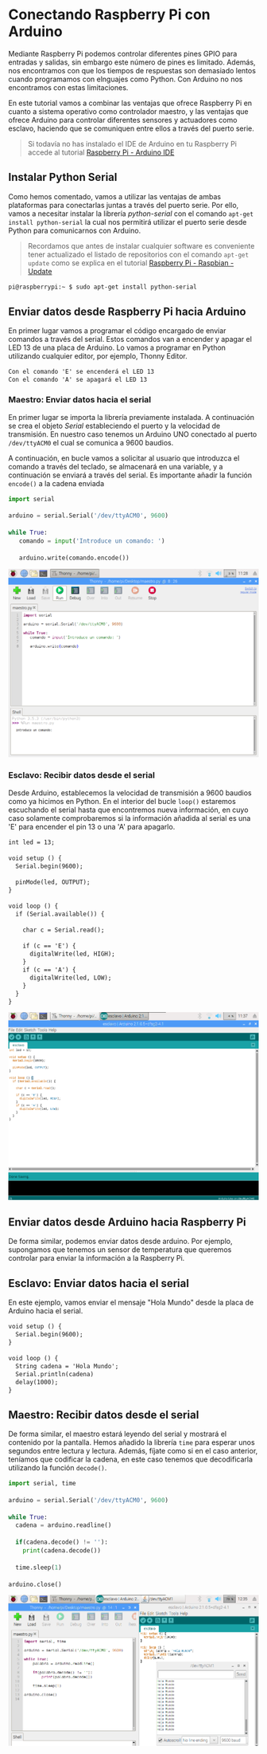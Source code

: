 # Conectando Raspberry Pi con Arduino

Mediante Raspberry Pi podemos controlar diferentes pines GPIO para entradas y salidas, sin embargo este número de pines es limitado. Además, nos encontramos con que los tiempos de respuestas son demasiado lentos cuando programamos con elnguajes como Python. Con Arduino no nos encontramos con estas limitaciones.

En este tutorial vamos a combinar las ventajas que ofrece Raspberry Pi en cuanto a sistema operativo como controlador maestro, y las ventajas que ofrece Arduino para controlar diferentes sensores y actuadores como esclavo, haciendo que se comuniquen entre ellos a través del puerto serie.

> Si todavía no has instalado el IDE de Arduino en tu Raspberry Pi accede al tutorial [Raspberry Pi - Arduino IDE](raspberry_pi-arduino_ide)

## Instalar Python Serial

Como hemos comentado, vamos a utilizar las ventajas de ambas plataformas para conectarlas juntas a través del puerto serie. Por ello, vamos a necesitar instalar la librería *python-serial* con el comando `apt-get install python-serial` la cual nos permitirá utilizar el puerto serie desde Python para comunicarnos con Arduino. 

> Recordamos que antes de instalar cualquier software es conveniente tener actualizado el listado de repositorios con el comando `apt-get update` como se explica en el tutorial [Raspberry Pi - Raspbian - Update](raspberry_pi-raspbian-update)

```sh
pi@raspberrypi:~ $ sudo apt-get install python-serial
```

## Enviar datos desde Raspberry Pi hacia Arduino

En primer lugar vamos a programar el código encargado de enviar comandos a través del serial. Estos comandos van a encender y apagar el LED 13 de una placa de Arduino. Lo vamos a programar en Python utilizando cualquier editor, por ejemplo, Thonny Editor.

```
Con el comando 'E' se encenderá el LED 13
Con el comando 'A' se apagará el LED 13
```

### Maestro: Enviar datos hacia el serial

En primer lugar se importa la librería previamente instalada. A continuación se crea el objeto *Serial* estableciendo el puerto y la velocidad de transmisión. En nuestro caso tenemos un Arduino UNO conectado al puerto `/dev/ttyACM0` el cual se comunica a 9600 baudios. 

A continuación, en bucle vamos a solicitar al usuario que introduzca el comando a través del teclado, se almacenará en una variable, y a continuación se enviará a través del serial. Es importante añadir la función `encode()` a la cadena enviada

```python
import serial

arduino = serial.Serial('/dev/ttyACM0', 9600)

while True:
   comando = input('Introduce un comando: ')

   arduino.write(comando.encode())
```

![](img/maestro.png)

### Esclavo: Recibir datos desde el serial

Desde Arduino, establecemos la velocidad de transmisión a 9600 baudios como ya hicimos en Python. En el interior del bucle `loop()` estaremos escuchando el serial hasta que encontremos nueva información, en cuyo caso solamente comprobaremos si la información añadida al serial es una 'E' para encender el pin 13 o una 'A' para apagarlo.

```arduino
int led = 13;

void setup () {
  Serial.begin(9600);
  
  pinMode(led, OUTPUT);
}

void loop () {
  if (Serial.available()) {
    
    char c = Serial.read();
    
    if (c == 'E') {
      digitalWrite(led, HIGH);
    }
    if (c == 'A') {
      digitalWrite(led, LOW);
    }
  }
}
```

![](img/esclavo.png)


## Enviar datos desde Arduino hacia Raspberry Pi

De forma similar, podemos enviar datos desde arduino. Por ejemplo, supongamos que tenemos un sensor de temperatura que queremos controlar para enviar la información a la Raspberry Pi.


## Esclavo: Enviar datos hacia el serial

En este ejemplo, vamos enviar el mensaje "Hola Mundo" desde la placa de Arduino hacia el serial.

```arduino
void setup () {
  Serial.begin(9600);
}

void loop () {
  String cadena = 'Hola Mundo';
  Serial.println(cadena)
  delay(1000);
}
```

## Maestro: Recibir datos desde el serial

De forma similar, el maestro estará leyendo del serial y mostrará el contenido por la pantalla. Hemos añadido la librería `time` para esperar unos segundos entre lectura y lectura. Además, fíjate como si en el caso anterior, teníamos que codificar la cadena, en este caso tenemos que decodificarla utilizando la función `decode()`.

```python
import serial, time

arduino = serial.Serial('/dev/ttyACM0', 9600)

while True:
  cadena = arduino.readline()
  
  if(cadena.decode() != ''):
    print(cadena.decode())
  
  time.sleep(1)

arduino.close()
```

![](img/arduino-raspberry-pi.png)
